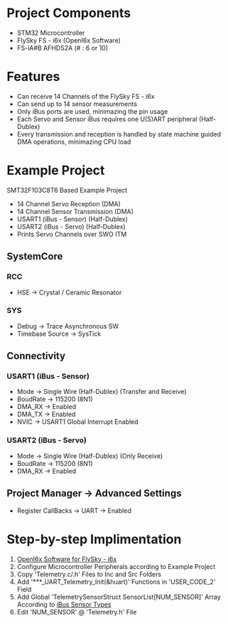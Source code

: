 # Project Components
- STM32 Microcontroller
- FlySky FS - i6x (OpenI6x Software)
- FS-iA#B AFHDS2A (# : 6 or 10)

# Features
-	Can receive 14 Channels of the FlySky FS - i6x
-	Can send up to 14 sensor measurements 
- 	Only iBus ports are used, minimazing the pin usage
- 	Each Servo and Sensor iBus requires one U(S)ART peripheral (Half-Dublex)
- 	Every transmission and reception is handled by state machine guided DMA operations, minimazing CPU load

# Example Project

SMT32F103C8T6 Based Example Project
 - 14 Channel Servo Reception (DMA)
 - 14 Channel Sensor Transmission (DMA)
 - USART1 (iBus - Sensor) (Half-Dublex)
 - USART2 (iBus - Servo) (Half-Dublex)
 - Prints Servo Channels over SWO ITM
 
## SystemCore

### RCC
- HSE -> Crystal / Ceramic Resonator

### SYS
- Debug -> Trace Asynchronous SW
- Timebase Source -> SysTick

## Connectivity

### USART1 (iBus - Sensor)
- Mode -> Single Wire (Half-Dublex) (Transfer and Receive)
- BoudRate -> 115200 (8N1)
- DMA_RX -> Enabled
- DMA_TX -> Enabled
- NVIC -> USART1 Global Interrupt Enabled

### USART2 (iBus - Servo)
- Mode -> Single Wire (Half-Dublex) (Only Receive)
- BoudRate -> 115200 (8N1)
- DMA_RX -> Enabled

## Project Manager -> Advanced Settings
- Register CallBacks -> UART -> Enabled

# Step-by-step Implimentation

1. [OpenI6x Software for FlySky - i6x](https://github.com/OpenI6X/opentx)
2. Configure Microcontroller Peripherals according to Example Project
3. Copy 'Telemetry.c/.h' Files to Inc and Src Folders
4. Add '\*\*\*_UART_Telemetry_Init(&huart)' Functions in 'USER_CODE_2' Field
5. Add Global 'TelemetrySensorStruct SensorList\[NUM_SENSOR\]' Array According to [iBus Sensor Types](https://github.com/betaflight/betaflight/blob/master/src/main/telemetry/ibus_shared.h)
6. Edit 'NUM_SENSOR' @ 'Telemetry.h' File 
